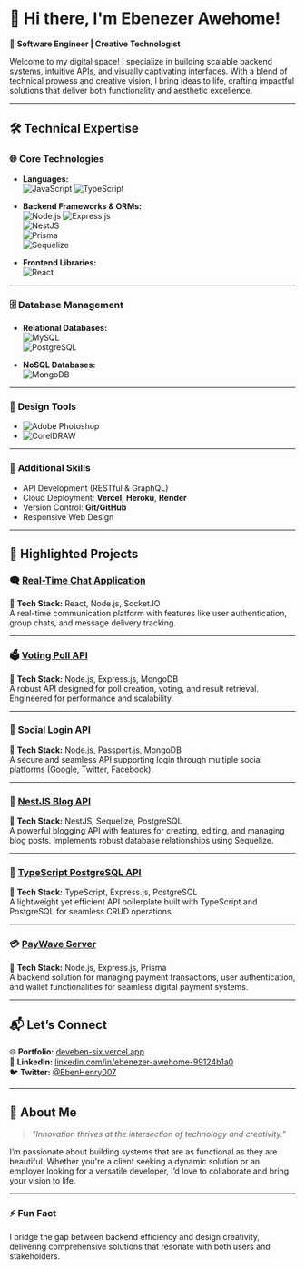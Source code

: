 # 🌟 Hi there, I'm **Ebenezer Awehome**!  
🚀 **Software Engineer | Creative Technologist**

Welcome to my digital space! I specialize in building scalable backend systems, intuitive APIs, and visually captivating interfaces. With a blend of technical prowess and creative vision, I bring ideas to life, crafting impactful solutions that deliver both functionality and aesthetic excellence.

---

## 🛠️ **Technical Expertise**

### 🌐 **Core Technologies**
- **Languages:**  
  ![JavaScript](https://img.shields.io/badge/JavaScript-F7DF1E?style=flat-square&logo=javascript&logoColor=black) 
  ![TypeScript](https://img.shields.io/badge/TypeScript-3178C6?style=flat-square&logo=typescript&logoColor=white)  

- **Backend Frameworks & ORMs:**  
  ![Node.js](https://img.shields.io/badge/Node.js-339933?style=flat-square&logo=node.js&logoColor=white) 
  ![Express.js](https://img.shields.io/badge/Express.js-000000?style=flat-square&logo=express&logoColor=white)  
  ![NestJS](https://img.shields.io/badge/NestJS-E0234E?style=flat-square&logo=nestjs&logoColor=white)  
  ![Prisma](https://img.shields.io/badge/Prisma-2D3748?style=flat-square&logo=prisma&logoColor=white)  
  ![Sequelize](https://img.shields.io/badge/Sequelize-52B0E7?style=flat-square&logo=sequelize&logoColor=white)

- **Frontend Libraries:**  
  ![React](https://img.shields.io/badge/React-61DAFB?style=flat-square&logo=react&logoColor=black)

---

### 🗄️ **Database Management**
- **Relational Databases:**  
  ![MySQL](https://img.shields.io/badge/MySQL-4479A1?style=flat-square&logo=mysql&logoColor=white)  
  ![PostgreSQL](https://img.shields.io/badge/PostgreSQL-336791?style=flat-square&logo=postgresql&logoColor=white)  

- **NoSQL Databases:**  
  ![MongoDB](https://img.shields.io/badge/MongoDB-47A248?style=flat-square&logo=mongodb&logoColor=white)  

---

### 🎨 **Design Tools**
- ![Adobe Photoshop](https://img.shields.io/badge/Photoshop-31A8FF?style=flat-square&logo=adobe-photoshop&logoColor=white)
- ![CorelDRAW](https://img.shields.io/badge/CorelDRAW-009F7E?style=flat-square&logo=coreldraw&logoColor=white)

---

### 🔧 **Additional Skills**
- API Development (RESTful & GraphQL)  
- Cloud Deployment: **Vercel**, **Heroku**, **Render**  
- Version Control: **Git/GitHub**  
- Responsive Web Design  

---

## 🚀 **Highlighted Projects**

### 🗨️ **[Real-Time Chat Application](https://github.com/deveben/Chat_App)**  
📌 **Tech Stack:** React, Node.js, Socket.IO  
A real-time communication platform with features like user authentication, group chats, and message delivery tracking.

---

### 🗳️ **[Voting Poll API](https://github.com/deveben/Voting-Poll-API)**  
📌 **Tech Stack:** Node.js, Express.js, MongoDB  
A robust API designed for poll creation, voting, and result retrieval. Engineered for performance and scalability.  

---

### 🔐 **[Social Login API](https://github.com/deveben/Social-Login-API)**  
📌 **Tech Stack:** Node.js, Passport.js, MongoDB  
A secure and seamless API supporting login through multiple social platforms (Google, Twitter, Facebook).

---

### 📰 **[NestJS Blog API](https://github.com/DevEben/NestJs-Blog-API-Using-Sequelize-PosgreSQL.git)**  
📌 **Tech Stack:** NestJS, Sequelize, PostgreSQL  
A powerful blogging API with features for creating, editing, and managing blog posts. Implements robust database relationships using Sequelize.

---

### 💼 **[TypeScript PostgreSQL API](https://github.com/DevEben/TypeScript_PostgreSQL_ExpressJs.git)**  
📌 **Tech Stack:** TypeScript, Express.js, PostgreSQL  
A lightweight yet efficient API boilerplate built with TypeScript and PostgreSQL for seamless CRUD operations.

---

### 💳 **[PayWave Server](https://github.com/DevEben/payWave-Server.git)**  
📌 **Tech Stack:** Node.js, Express.js, Prisma  
A backend solution for managing payment transactions, user authentication, and wallet functionalities for seamless digital payment systems.

---

## 📬 **Let’s Connect**

🌐 **Portfolio:** [deveben-six.vercel.app](https://deveben-six.vercel.app)  
💼 **LinkedIn:** [linkedin.com/in/ebenezer-awehome-99124b1a0](https://linkedin.com/in/ebenezer-awehome-99124b1a0)  
🐦 **Twitter:** [@EbenHenry007](https://twitter.com/EbenHenry007)  

---

## 🌟 **About Me**
> _"Innovation thrives at the intersection of technology and creativity."_  

I’m passionate about building systems that are as functional as they are beautiful. Whether you're a client seeking a dynamic solution or an employer looking for a versatile developer, I’d love to collaborate and bring your vision to life.  

---

### ⚡ **Fun Fact**
I bridge the gap between backend efficiency and design creativity, delivering comprehensive solutions that resonate with both users and stakeholders.  
